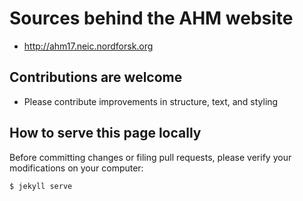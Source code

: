 # Sources behind the AHM website

- http://ahm17.neic.nordforsk.org


## Contributions are welcome

- Please contribute improvements in structure, text, and styling


## How to serve this page locally

Before committing changes or filing pull requests, please verify your
modifications on your computer:
```
$ jekyll serve
```
